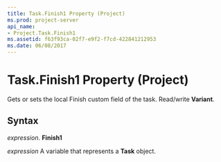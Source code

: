 ```yaml
---
title: Task.Finish1 Property (Project)
ms.prod: project-server
api_name:
- Project.Task.Finish1
ms.assetid: f63f93ca-02f7-e9f2-f7cd-422841212953
ms.date: 06/08/2017
---
```



# Task.Finish1 Property (Project)

Gets or sets the local Finish custom field of the task. Read/write **Variant**.


## Syntax

 _expression_. **Finish1**

 _expression_ A variable that represents a **Task** object.


